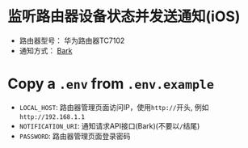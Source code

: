 # 监听路由器设备状态并发送通知(iOS)
- 路由器型号： 华为路由器TC7102
- 通知方式： [Bark](https://bark.day.app/#/)

# Copy a `.env` from `.env.example`
- `LOCAL_HOST`: 路由器管理页面访问IP，使用`http://`开头, 例如`http://192.168.1.1`
- `NOTIFICATION_URI`: 通知请求API接口(Bark)(不要以`/`结尾)
- `PASSWORD`: 路由器管理页面登录密码

